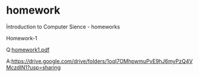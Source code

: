 # homework
İntroduction to Computer Sience - homeworks


Homework-1

Q:[homework1.pdf](https://github.com/Muhammededgn/homework/files/9992516/homework1.pdf)

A:https://drive.google.com/drive/folders/1oqI7OMhpwmuPvE9hJ6myPzQ4VMczdIN1?usp=sharing
